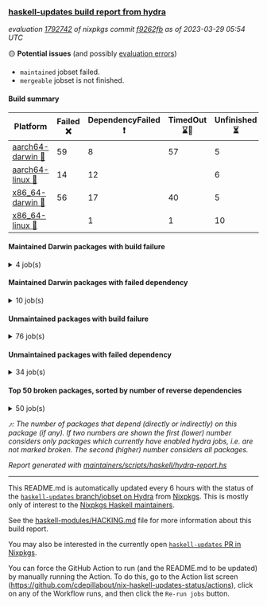 ### [haskell-updates build report from hydra](https://hydra.nixos.org/jobset/nixpkgs/haskell-updates)
*evaluation [1792742](https://hydra.nixos.org/eval/1792742) of nixpkgs commit [f9262fb](https://github.com/NixOS/nixpkgs/commits/f9262fba9c1d55a5058f912f9f25891aa66fd39e) as of 2023-03-29 05:54 UTC*

:yellow_circle: **Potential issues** (and possibly [evaluation errors](https://hydra.nixos.org/jobset/nixpkgs/haskell-updates))
  * `maintained` jobset failed.
  * `mergeable` jobset is not finished.

#### Build summary

 | Platform | Failed :x: | DependencyFailed :heavy_exclamation_mark: | TimedOut :hourglass::no_entry_sign: | Unfinished :hourglass_flowing_sand: | Success :heavy_check_mark: | 
 | --- | --- | --- | --- | --- | --- | 
 | [aarch64-darwin :green_apple:](https://hydra.nixos.org/eval/1792742?filter=.aarch64-darwin) | 59 | 8 | 57 | 5 | 6306 | 
 | [aarch64-linux :iphone:](https://hydra.nixos.org/eval/1792742?filter=.aarch64-linux) | 14 | 12 |  | 6 | 6475 | 
 | [x86_64-darwin :apple:](https://hydra.nixos.org/eval/1792742?filter=.x86_64-darwin) | 56 | 17 | 40 | 5 | 6339 | 
 | [x86_64-linux :penguin:](https://hydra.nixos.org/eval/1792742?filter=.x86_64-linux) |  | 1 | 1 | 10 | 6536 | 
#### Maintained Darwin packages with build failure
<details><summary>4 job(s) </summary>

- [ ] [gitit](https://hydra.nixos.org/eval/1792742?filter=gitit) @Profpatsch @sternenseemann
  - [[:green_apple::x:]](https://hydra.nixos.org/build/214167686) [[:apple::heavy_check_mark:]](https://hydra.nixos.org/build/214164215) [toplevel](https://hydra.nixos.org/eval/1792742?filter=gitit)
  - [[:green_apple::heavy_check_mark:]](https://hydra.nixos.org/build/214160953) [[:apple::heavy_check_mark:]](https://hydra.nixos.org/build/214168803) [haskellPackages](https://hydra.nixos.org/eval/1792742?filter=haskellPackages.gitit)
- [ ] [[:green_apple::heavy_check_mark:]](https://hydra.nixos.org/build/214166700) [[:apple::x:]](https://hydra.nixos.org/build/214160993) [haskellPackages.monad-bayes](https://hydra.nixos.org/eval/1792742?filter=haskellPackages.monad-bayes) @turion
</details>

#### Maintained Darwin packages with failed dependency
<details><summary>10 job(s) </summary>

- [ ] [haskell-language-server](https://hydra.nixos.org/eval/1792742?filter=haskell-language-server) @maralorn
  - [[:green_apple::heavy_check_mark:]](https://hydra.nixos.org/build/214163634) [[:apple::heavy_check_mark:]](https://hydra.nixos.org/build/214168950) [toplevel](https://hydra.nixos.org/eval/1792742?filter=haskell-language-server)
  - [[:green_apple::heavy_check_mark:]](https://hydra.nixos.org/build/214161979) [[:apple::heavy_check_mark:]](https://hydra.nixos.org/build/214158745) [haskell.packages.ghc8107](https://hydra.nixos.org/eval/1792742?filter=haskell.packages.ghc8107.haskell-language-server)
  - [[:green_apple::heavy_check_mark:]](https://hydra.nixos.org/build/214169639) [[:apple::hourglass::no_entry_sign:]](https://hydra.nixos.org/build/214164283) [haskell.packages.ghc902](https://hydra.nixos.org/eval/1792742?filter=haskell.packages.ghc902.haskell-language-server)
  - [[:green_apple::heavy_check_mark:]](https://hydra.nixos.org/build/214164086) [[:apple::heavy_check_mark:]](https://hydra.nixos.org/build/214168176) [haskell.packages.ghc924](https://hydra.nixos.org/eval/1792742?filter=haskell.packages.ghc924.haskell-language-server)
  - [[:green_apple::heavy_check_mark:]](https://hydra.nixos.org/build/214165037) [[:apple::hourglass::no_entry_sign:]](https://hydra.nixos.org/build/214163664) [haskell.packages.ghc925](https://hydra.nixos.org/eval/1792742?filter=haskell.packages.ghc925.haskell-language-server)
  - [[:green_apple::heavy_check_mark:]](https://hydra.nixos.org/build/214161045) [[:apple::heavy_check_mark:]](https://hydra.nixos.org/build/214159562) [haskell.packages.ghc926](https://hydra.nixos.org/eval/1792742?filter=haskell.packages.ghc926.haskell-language-server)
  - [[:green_apple::heavy_check_mark:]](https://hydra.nixos.org/build/214164091) [[:apple::heavy_check_mark:]](https://hydra.nixos.org/build/214163245) [haskell.packages.ghc927](https://hydra.nixos.org/eval/1792742?filter=haskell.packages.ghc927.haskell-language-server)
  - [[:green_apple::heavy_exclamation_mark:]](https://hydra.nixos.org/build/214162173) [[:apple::heavy_check_mark:]](https://hydra.nixos.org/build/214168995) [haskell.packages.ghc944](https://hydra.nixos.org/eval/1792742?filter=haskell.packages.ghc944.haskell-language-server)
  - [[:green_apple::heavy_check_mark:]](https://hydra.nixos.org/build/214162833) [[:apple::heavy_check_mark:]](https://hydra.nixos.org/build/214169662) [haskellPackages](https://hydra.nixos.org/eval/1792742?filter=haskellPackages.haskell-language-server)
</details>

#### Unmaintained packages with build failure
<details><summary>76 job(s) </summary>

- [ ] [[:green_apple::heavy_check_mark:]](https://hydra.nixos.org/build/214141789) [[:iphone::heavy_check_mark:]](https://hydra.nixos.org/build/214134943) [[:apple::x:]](https://hydra.nixos.org/build/214146726) [[:penguin::heavy_check_mark:]](https://hydra.nixos.org/build/214135673) [haskellPackages.di-core](https://hydra.nixos.org/eval/1792742?filter=haskellPackages.di-core)  :arrow_heading_up: 8 | 11
- [ ] [[:green_apple::heavy_check_mark:]](https://hydra.nixos.org/build/214158711) [[:iphone::x:]](https://hydra.nixos.org/build/214164360) [[:apple::heavy_check_mark:]](https://hydra.nixos.org/build/214169789) [[:penguin::heavy_check_mark:]](https://hydra.nixos.org/build/214167232) [haskellPackages.spatial-math](https://hydra.nixos.org/eval/1792742?filter=haskellPackages.spatial-math)  :arrow_heading_up: 3 | 8
- [ ] [[:green_apple::heavy_check_mark:]](https://hydra.nixos.org/build/214146783) [[:iphone::x:]](https://hydra.nixos.org/build/214147314) [[:apple::x:]](https://hydra.nixos.org/build/214151584) [[:penguin::heavy_check_mark:]](https://hydra.nixos.org/build/214133830) [haskellPackages.quic](https://hydra.nixos.org/eval/1792742?filter=haskellPackages.quic)  :arrow_heading_up: 2 | 2
- [ ] [[:green_apple::x:]](https://hydra.nixos.org/build/214169396) [[:iphone::x:]](https://hydra.nixos.org/build/214157887) [[:apple::heavy_check_mark:]](https://hydra.nixos.org/build/214167635) [[:penguin::heavy_check_mark:]](https://hydra.nixos.org/build/214167816) [haskellPackages.hw-simd](https://hydra.nixos.org/eval/1792742?filter=haskellPackages.hw-simd)  :arrow_heading_up: 1 | 8
- [ ] [[:green_apple::x:]](https://hydra.nixos.org/build/214164500) [[:iphone::x:]](https://hydra.nixos.org/build/214159350) [[:apple::x:]](https://hydra.nixos.org/build/214168289) [[:penguin::heavy_check_mark:]](https://hydra.nixos.org/build/214162465) [haskellPackages.inline-r](https://hydra.nixos.org/eval/1792742?filter=haskellPackages.inline-r)  :arrow_heading_up: 1 | 4
- [ ] [[:green_apple::heavy_check_mark:]](https://hydra.nixos.org/build/214134274) [[:iphone::x:]](https://hydra.nixos.org/build/214149550) [[:apple::heavy_check_mark:]](https://hydra.nixos.org/build/214142318) [[:penguin::heavy_check_mark:]](https://hydra.nixos.org/build/214144617) [haskellPackages.long-double](https://hydra.nixos.org/eval/1792742?filter=haskellPackages.long-double)  :arrow_heading_up: 1 | 2
- [ ] [[:green_apple::x:]](https://hydra.nixos.org/build/214169332) [[:iphone::heavy_check_mark:]](https://hydra.nixos.org/build/214165990) [[:apple::x:]](https://hydra.nixos.org/build/214165704) [[:penguin::heavy_check_mark:]](https://hydra.nixos.org/build/214163397) [haskellPackages.posix-socket](https://hydra.nixos.org/eval/1792742?filter=haskellPackages.posix-socket)  :arrow_heading_up: 1 | 2
- [ ] [[:green_apple::x:]](https://hydra.nixos.org/build/214162239) [[:iphone::heavy_check_mark:]](https://hydra.nixos.org/build/214169747) [[:apple::x:]](https://hydra.nixos.org/build/214169470) [[:penguin::heavy_check_mark:]](https://hydra.nixos.org/build/214160848) [haskellPackages.gi-gdkx11](https://hydra.nixos.org/eval/1792742?filter=haskellPackages.gi-gdkx11)  :arrow_heading_up: 1 | 1
- [ ] [[:green_apple::heavy_check_mark:]](https://hydra.nixos.org/build/214165574) [[:iphone::x:]](https://hydra.nixos.org/build/214162435) [[:apple::heavy_check_mark:]](https://hydra.nixos.org/build/214168865) [[:penguin::heavy_check_mark:]](https://hydra.nixos.org/build/214163368) [haskellPackages.nlopt-haskell](https://hydra.nixos.org/eval/1792742?filter=haskellPackages.nlopt-haskell)  :arrow_heading_up: 1 | 1
- [ ] [[:green_apple::x:]](https://hydra.nixos.org/build/214141221) [[:iphone::heavy_check_mark:]](https://hydra.nixos.org/build/214151880) [[:apple::x:]](https://hydra.nixos.org/build/214152662) [[:penguin::heavy_check_mark:]](https://hydra.nixos.org/build/214142865) [haskellPackages.openal-ffi](https://hydra.nixos.org/eval/1792742?filter=haskellPackages.openal-ffi)  :arrow_heading_up: 1 | 1
- [ ] [[:apple::x:]](https://hydra.nixos.org/build/214167308) [[:penguin::heavy_check_mark:]](https://hydra.nixos.org/build/214167012) [haskellPackages.swisstable](https://hydra.nixos.org/eval/1792742?filter=haskellPackages.swisstable)  :arrow_heading_up: 1 | 1
- [ ] [[:green_apple::heavy_check_mark:]](https://hydra.nixos.org/build/214146944) [[:iphone::x:]](https://hydra.nixos.org/build/214145294) [[:apple::heavy_check_mark:]](https://hydra.nixos.org/build/214134328) [[:penguin::heavy_check_mark:]](https://hydra.nixos.org/build/214151749) [haskellPackages.freetype2](https://hydra.nixos.org/eval/1792742?filter=haskellPackages.freetype2)  :arrow_heading_up: 0 | 10
- [ ] [[:green_apple::x:]](https://hydra.nixos.org/build/214169048) [[:iphone::heavy_check_mark:]](https://hydra.nixos.org/build/214168625) [[:apple::x:]](https://hydra.nixos.org/build/214161491) [[:penguin::heavy_check_mark:]](https://hydra.nixos.org/build/214160928) [haskellPackages.pipes-zlib](https://hydra.nixos.org/eval/1792742?filter=haskellPackages.pipes-zlib)  :arrow_heading_up: 0 | 5
- [ ] [[:green_apple::x:]](https://hydra.nixos.org/build/214161710) [[:iphone::heavy_check_mark:]](https://hydra.nixos.org/build/214164792) [[:apple::heavy_check_mark:]](https://hydra.nixos.org/build/214164045) [[:penguin::heavy_check_mark:]](https://hydra.nixos.org/build/214160442) [haskellPackages.folds](https://hydra.nixos.org/eval/1792742?filter=haskellPackages.folds)  :arrow_heading_up: 0 | 3
- [ ] [[:green_apple::x:]](https://hydra.nixos.org/build/214161476) [[:iphone::heavy_check_mark:]](https://hydra.nixos.org/build/214159126) [[:apple::heavy_check_mark:]](https://hydra.nixos.org/build/214169818) [[:penguin::heavy_check_mark:]](https://hydra.nixos.org/build/214161258) [haskellPackages.gauge](https://hydra.nixos.org/eval/1792742?filter=haskellPackages.gauge)  :arrow_heading_up: 0 | 3
- [ ] [[:green_apple::x:]](https://hydra.nixos.org/build/214148657) [[:iphone::x:]](https://hydra.nixos.org/build/214133658) [[:apple::heavy_check_mark:]](https://hydra.nixos.org/build/214137156) [[:penguin::heavy_check_mark:]](https://hydra.nixos.org/build/214136660) [haskellPackages.picosat](https://hydra.nixos.org/eval/1792742?filter=haskellPackages.picosat)  :arrow_heading_up: 0 | 3
- [ ] [[:green_apple::heavy_check_mark:]](https://hydra.nixos.org/build/214162958) [[:iphone::heavy_check_mark:]](https://hydra.nixos.org/build/214160191) [[:apple::x:]](https://hydra.nixos.org/build/214158818) [[:penguin::heavy_check_mark:]](https://hydra.nixos.org/build/214165178) [haskellPackages.wai-middleware-metrics](https://hydra.nixos.org/eval/1792742?filter=haskellPackages.wai-middleware-metrics)  :arrow_heading_up: 0 | 3
- [ ] [[:green_apple::x:]](https://hydra.nixos.org/build/214148397) [[:iphone::heavy_check_mark:]](https://hydra.nixos.org/build/214136877) [[:apple::heavy_check_mark:]](https://hydra.nixos.org/build/214137485) [[:penguin::heavy_check_mark:]](https://hydra.nixos.org/build/214138587) [haskellPackages.LibZip](https://hydra.nixos.org/eval/1792742?filter=haskellPackages.LibZip)  :arrow_heading_up: 0 | 2
- [ ] [[:green_apple::heavy_check_mark:]](https://hydra.nixos.org/build/214161202) [[:iphone::x:]](https://hydra.nixos.org/build/214167371) [[:apple::heavy_check_mark:]](https://hydra.nixos.org/build/214164397) [[:penguin::heavy_check_mark:]](https://hydra.nixos.org/build/214160173) [haskellPackages.json-rpc](https://hydra.nixos.org/eval/1792742?filter=haskellPackages.json-rpc)  :arrow_heading_up: 0 | 2
- [ ] [[:green_apple::x:]](https://hydra.nixos.org/build/214140964) [[:iphone::heavy_check_mark:]](https://hydra.nixos.org/build/214139184) [[:apple::heavy_check_mark:]](https://hydra.nixos.org/build/214152648) [[:penguin::heavy_check_mark:]](https://hydra.nixos.org/build/214140508) [haskellPackages.rocksdb-haskell](https://hydra.nixos.org/eval/1792742?filter=haskellPackages.rocksdb-haskell)  :arrow_heading_up: 0 | 2
- [ ] [[:green_apple::x:]](https://hydra.nixos.org/build/214152679) [[:iphone::heavy_check_mark:]](https://hydra.nixos.org/build/214148270) [[:apple::x:]](https://hydra.nixos.org/build/214141583) [[:penguin::heavy_check_mark:]](https://hydra.nixos.org/build/214136003) [haskellPackages.h-raylib](https://hydra.nixos.org/eval/1792742?filter=haskellPackages.h-raylib)  :arrow_heading_up: 0 | 1
- [ ] [[:green_apple::x:]](https://hydra.nixos.org/build/214141306) [[:iphone::heavy_check_mark:]](https://hydra.nixos.org/build/214138240) [[:apple::x:]](https://hydra.nixos.org/build/214143679) [[:penguin::heavy_check_mark:]](https://hydra.nixos.org/build/214132798) [haskellPackages.hamid](https://hydra.nixos.org/eval/1792742?filter=haskellPackages.hamid)  :arrow_heading_up: 0 | 1
- [ ] [[:green_apple::heavy_check_mark:]](https://hydra.nixos.org/build/214168831) [[:iphone::heavy_check_mark:]](https://hydra.nixos.org/build/214166115) [[:apple::x:]](https://hydra.nixos.org/build/214161669) [[:penguin::heavy_check_mark:]](https://hydra.nixos.org/build/214159481) [haskellPackages.hmatrix-morpheus](https://hydra.nixos.org/eval/1792742?filter=haskellPackages.hmatrix-morpheus)  :arrow_heading_up: 0 | 1
- [ ] [[:green_apple::x:]](https://hydra.nixos.org/build/214133968) [[:iphone::heavy_check_mark:]](https://hydra.nixos.org/build/214156099) [[:apple::x:]](https://hydra.nixos.org/build/214143711) [[:penguin::heavy_check_mark:]](https://hydra.nixos.org/build/214140909) [haskellPackages.huckleberry](https://hydra.nixos.org/eval/1792742?filter=haskellPackages.huckleberry)  :arrow_heading_up: 0 | 1
- [ ] [[:green_apple::x:]](https://hydra.nixos.org/build/214145745) [[:iphone::heavy_check_mark:]](https://hydra.nixos.org/build/214156245) [[:apple::x:]](https://hydra.nixos.org/build/214141632) [[:penguin::heavy_check_mark:]](https://hydra.nixos.org/build/214155150) [haskellPackages.select](https://hydra.nixos.org/eval/1792742?filter=haskellPackages.select)  :arrow_heading_up: 0 | 1
- [ ] [[:green_apple::x:]](https://hydra.nixos.org/build/214153812) [[:iphone::heavy_check_mark:]](https://hydra.nixos.org/build/214146662) [[:apple::x:]](https://hydra.nixos.org/build/214136287) [[:penguin::heavy_check_mark:]](https://hydra.nixos.org/build/214147572) [haskellPackages.sysinfo](https://hydra.nixos.org/eval/1792742?filter=haskellPackages.sysinfo)  :arrow_heading_up: 0 | 1
- [ ] [[:green_apple::heavy_check_mark:]](https://hydra.nixos.org/build/214161753) [[:iphone::heavy_check_mark:]](https://hydra.nixos.org/build/214159527) [[:apple::x:]](https://hydra.nixos.org/build/214158581) [[:penguin::heavy_check_mark:]](https://hydra.nixos.org/build/214168994) [haskellPackages.FractalArt](https://hydra.nixos.org/eval/1792742?filter=haskellPackages.FractalArt) 
- [ ] [[:green_apple::heavy_check_mark:]](https://hydra.nixos.org/build/214157397) [[:iphone::x:]](https://hydra.nixos.org/build/214136263) [[:apple::heavy_check_mark:]](https://hydra.nixos.org/build/214141126) [[:penguin::heavy_check_mark:]](https://hydra.nixos.org/build/214153805) [haskellPackages.HsASA](https://hydra.nixos.org/eval/1792742?filter=haskellPackages.HsASA) 
- [ ] [[:green_apple::x:]](https://hydra.nixos.org/build/214134999) [[:iphone::heavy_check_mark:]](https://hydra.nixos.org/build/214157288) [[:apple::x:]](https://hydra.nixos.org/build/214142578) [[:penguin::heavy_check_mark:]](https://hydra.nixos.org/build/214149630) [haskellPackages.al](https://hydra.nixos.org/eval/1792742?filter=haskellPackages.al) 
- [ ] [[:green_apple::x:]](https://hydra.nixos.org/build/214143921) [[:iphone::heavy_check_mark:]](https://hydra.nixos.org/build/214149026) [[:apple::heavy_check_mark:]](https://hydra.nixos.org/build/214141198) [[:penguin::heavy_check_mark:]](https://hydra.nixos.org/build/214136398) [haskellPackages.churros](https://hydra.nixos.org/eval/1792742?filter=haskellPackages.churros) 
- [ ] [[:green_apple::heavy_check_mark:]](https://hydra.nixos.org/build/214146953) [[:iphone::heavy_check_mark:]](https://hydra.nixos.org/build/214137813) [[:apple::x:]](https://hydra.nixos.org/build/214137621) [[:penguin::heavy_check_mark:]](https://hydra.nixos.org/build/214153200) [haskellPackages.env-extra](https://hydra.nixos.org/eval/1792742?filter=haskellPackages.env-extra) 
- [ ] [[:green_apple::x:]](https://hydra.nixos.org/build/214158485) [[:iphone::heavy_check_mark:]](https://hydra.nixos.org/build/214164439) [[:apple::x:]](https://hydra.nixos.org/build/214164189) [[:penguin::heavy_check_mark:]](https://hydra.nixos.org/build/214161363) [haskellPackages.epub-tools](https://hydra.nixos.org/eval/1792742?filter=haskellPackages.epub-tools) 
- [ ] [[:green_apple::x:]](https://hydra.nixos.org/build/214147932) [[:iphone::heavy_check_mark:]](https://hydra.nixos.org/build/214140002) [[:apple::heavy_check_mark:]](https://hydra.nixos.org/build/214136673) [[:penguin::heavy_check_mark:]](https://hydra.nixos.org/build/214150873) [haskellPackages.executable-hash](https://hydra.nixos.org/eval/1792742?filter=haskellPackages.executable-hash) 
- [ ] [[:green_apple::x:]](https://hydra.nixos.org/build/214135226) [[:iphone::heavy_check_mark:]](https://hydra.nixos.org/build/214134337) [[:apple::x:]](https://hydra.nixos.org/build/214133687) [[:penguin::heavy_check_mark:]](https://hydra.nixos.org/build/214134720) [haskellPackages.float128](https://hydra.nixos.org/eval/1792742?filter=haskellPackages.float128) 
- [ ] [[:green_apple::x:]](https://hydra.nixos.org/build/214148892) [[:iphone::heavy_check_mark:]](https://hydra.nixos.org/build/214138668) [[:apple::x:]](https://hydra.nixos.org/build/214142750) [[:penguin::heavy_check_mark:]](https://hydra.nixos.org/build/214135015) [haskellPackages.fudgets](https://hydra.nixos.org/eval/1792742?filter=haskellPackages.fudgets) 
- [ ] [[:green_apple::x:]](https://hydra.nixos.org/build/214161084) [[:iphone::heavy_check_mark:]](https://hydra.nixos.org/build/214160240) [[:apple::heavy_check_mark:]](https://hydra.nixos.org/build/214158626) [[:penguin::heavy_check_mark:]](https://hydra.nixos.org/build/214165559) [haskellPackages.geodetics](https://hydra.nixos.org/eval/1792742?filter=haskellPackages.geodetics) 
- [ ] [[:green_apple::x:]](https://hydra.nixos.org/build/214158585) [[:iphone::heavy_check_mark:]](https://hydra.nixos.org/build/214166691) [[:apple::x:]](https://hydra.nixos.org/build/214167048) [[:penguin::heavy_check_mark:]](https://hydra.nixos.org/build/214159804) [haskellPackages.gerrit](https://hydra.nixos.org/eval/1792742?filter=haskellPackages.gerrit) 
- [ ] [[:green_apple::x:]](https://hydra.nixos.org/build/214164165) [[:apple::x:]](https://hydra.nixos.org/build/214160048) [haskellPackages.gi-gtkosxapplication](https://hydra.nixos.org/eval/1792742?filter=haskellPackages.gi-gtkosxapplication) 
- [ ] [[:green_apple::x:]](https://hydra.nixos.org/build/214164950) [[:apple::x:]](https://hydra.nixos.org/build/214159754) [haskellPackages.gtk-mac-integration](https://hydra.nixos.org/eval/1792742?filter=haskellPackages.gtk-mac-integration) 
- [ ] [[:green_apple::x:]](https://hydra.nixos.org/build/214159093) [[:iphone::heavy_check_mark:]](https://hydra.nixos.org/build/214158573) [[:apple::x:]](https://hydra.nixos.org/build/214160217) [[:penguin::heavy_check_mark:]](https://hydra.nixos.org/build/214162031) [haskellPackages.gtk-traymanager](https://hydra.nixos.org/eval/1792742?filter=haskellPackages.gtk-traymanager) 
- [ ] [[:green_apple::x:]](https://hydra.nixos.org/build/214161948) [[:apple::x:]](https://hydra.nixos.org/build/214158167) [haskellPackages.gtk3-mac-integration](https://hydra.nixos.org/eval/1792742?filter=haskellPackages.gtk3-mac-integration) 
- [ ] [[:green_apple::x:]](https://hydra.nixos.org/build/214159138) [[:iphone::heavy_check_mark:]](https://hydra.nixos.org/build/214162520) [[:apple::x:]](https://hydra.nixos.org/build/214162623) [[:penguin::heavy_check_mark:]](https://hydra.nixos.org/build/214169758) [haskellPackages.highlight](https://hydra.nixos.org/eval/1792742?filter=haskellPackages.highlight) 
- [ ] [[:green_apple::x:]](https://hydra.nixos.org/build/214166746) [[:iphone::heavy_check_mark:]](https://hydra.nixos.org/build/214169729) [[:apple::x:]](https://hydra.nixos.org/build/214159134) [[:penguin::heavy_check_mark:]](https://hydra.nixos.org/build/214165071) [haskellPackages.hinotify-conduit](https://hydra.nixos.org/eval/1792742?filter=haskellPackages.hinotify-conduit) 
- [ ] [[:green_apple::heavy_check_mark:]](https://hydra.nixos.org/build/214145352) [[:iphone::heavy_check_mark:]](https://hydra.nixos.org/build/214153275) [[:apple::x:]](https://hydra.nixos.org/build/214144602) [[:penguin::heavy_check_mark:]](https://hydra.nixos.org/build/214156512) [haskellPackages.hssh](https://hydra.nixos.org/eval/1792742?filter=haskellPackages.hssh) 
- [ ] [[:green_apple::x:]](https://hydra.nixos.org/build/214156295) [[:iphone::heavy_check_mark:]](https://hydra.nixos.org/build/214145796) [[:apple::x:]](https://hydra.nixos.org/build/214147180) [[:penguin::heavy_check_mark:]](https://hydra.nixos.org/build/214157678) [haskellPackages.hsshellscript](https://hydra.nixos.org/eval/1792742?filter=haskellPackages.hsshellscript) 
- [ ] [[:green_apple::x:]](https://hydra.nixos.org/build/214145882) [[:iphone::heavy_check_mark:]](https://hydra.nixos.org/build/214147797) [[:apple::x:]](https://hydra.nixos.org/build/214133768) [[:penguin::heavy_check_mark:]](https://hydra.nixos.org/build/214154054) [haskellPackages.hssourceinfo](https://hydra.nixos.org/eval/1792742?filter=haskellPackages.hssourceinfo) 
- [ ] [[:green_apple::x:]](https://hydra.nixos.org/build/214142552) [[:iphone::heavy_check_mark:]](https://hydra.nixos.org/build/214140737) [[:apple::x:]](https://hydra.nixos.org/build/214149553) [[:penguin::heavy_check_mark:]](https://hydra.nixos.org/build/214134415) [haskellPackages.hunspell-hs](https://hydra.nixos.org/eval/1792742?filter=haskellPackages.hunspell-hs) 
- [ ] [[:apple::x:]](https://hydra.nixos.org/build/214157872) [[:penguin::heavy_check_mark:]](https://hydra.nixos.org/build/214165309) [haskellPackages.inline-asm](https://hydra.nixos.org/eval/1792742?filter=haskellPackages.inline-asm) 
- [ ] [[:green_apple::hourglass::no_entry_sign:]](https://hydra.nixos.org/build/214154516) [[:iphone::heavy_check_mark:]](https://hydra.nixos.org/build/214147831) [[:apple::x:]](https://hydra.nixos.org/build/214130950) [[:penguin::heavy_check_mark:]](https://hydra.nixos.org/build/214149943) [haskellPackages.interprocess](https://hydra.nixos.org/eval/1792742?filter=haskellPackages.interprocess) 
- [ ] [[:green_apple::x:]](https://hydra.nixos.org/build/214161410) [[:iphone::heavy_check_mark:]](https://hydra.nixos.org/build/214161362) [[:apple::x:]](https://hydra.nixos.org/build/214163230) [[:penguin::heavy_check_mark:]](https://hydra.nixos.org/build/214161507) [haskellPackages.intricacy](https://hydra.nixos.org/eval/1792742?filter=haskellPackages.intricacy) 
- [ ] [[:green_apple::x:]](https://hydra.nixos.org/build/214139467) [[:iphone::heavy_check_mark:]](https://hydra.nixos.org/build/214154521) [[:apple::x:]](https://hydra.nixos.org/build/214149210) [[:penguin::heavy_check_mark:]](https://hydra.nixos.org/build/214147685) [haskellPackages.ipcvar](https://hydra.nixos.org/eval/1792742?filter=haskellPackages.ipcvar) 
- [ ] [[:green_apple::x:]](https://hydra.nixos.org/build/214150388) [[:apple::x:]](https://hydra.nixos.org/build/214155935) [haskellPackages.kqueue](https://hydra.nixos.org/eval/1792742?filter=haskellPackages.kqueue) 
- [ ] [[:green_apple::x:]](https://hydra.nixos.org/build/214146945) [[:iphone::heavy_check_mark:]](https://hydra.nixos.org/build/214132816) [[:apple::heavy_check_mark:]](https://hydra.nixos.org/build/214137921) [[:penguin::heavy_check_mark:]](https://hydra.nixos.org/build/214152746) [haskellPackages.leveldb-haskell-fork](https://hydra.nixos.org/eval/1792742?filter=haskellPackages.leveldb-haskell-fork) 
- [ ] [[:green_apple::x:]](https://hydra.nixos.org/build/214136249) [[:iphone::heavy_check_mark:]](https://hydra.nixos.org/build/214135202) [[:apple::x:]](https://hydra.nixos.org/build/214135419) [[:penguin::heavy_check_mark:]](https://hydra.nixos.org/build/214135717) [haskellPackages.linux-framebuffer](https://hydra.nixos.org/eval/1792742?filter=haskellPackages.linux-framebuffer) 
- [ ] [[:green_apple::x:]](https://hydra.nixos.org/build/214166096) [[:iphone::heavy_check_mark:]](https://hydra.nixos.org/build/214160957) [[:apple::x:]](https://hydra.nixos.org/build/214163448) [[:penguin::heavy_check_mark:]](https://hydra.nixos.org/build/214163688) [haskellPackages.mediawiki2latex](https://hydra.nixos.org/eval/1792742?filter=haskellPackages.mediawiki2latex) 
- [ ] [[:green_apple::x:]](https://hydra.nixos.org/build/214145897) [[:iphone::heavy_check_mark:]](https://hydra.nixos.org/build/214147066) [[:apple::x:]](https://hydra.nixos.org/build/214133018) [[:penguin::heavy_check_mark:]](https://hydra.nixos.org/build/214153221) [haskellPackages.memfd](https://hydra.nixos.org/eval/1792742?filter=haskellPackages.memfd) 
- [ ] [[:green_apple::x:]](https://hydra.nixos.org/build/214148286) [[:iphone::heavy_check_mark:]](https://hydra.nixos.org/build/214133115) [[:apple::x:]](https://hydra.nixos.org/build/214152231) [[:penguin::heavy_check_mark:]](https://hydra.nixos.org/build/214146907) [haskellPackages.memzero](https://hydra.nixos.org/eval/1792742?filter=haskellPackages.memzero) 
- [ ] [[:green_apple::x:]](https://hydra.nixos.org/build/214168448) [[:iphone::heavy_check_mark:]](https://hydra.nixos.org/build/214157851) [[:apple::x:]](https://hydra.nixos.org/build/214159916) [[:penguin::heavy_check_mark:]](https://hydra.nixos.org/build/214165167) [haskellPackages.nix-serve-ng](https://hydra.nixos.org/eval/1792742?filter=haskellPackages.nix-serve-ng) 
- [ ] [[:green_apple::x:]](https://hydra.nixos.org/build/214159567) [[:iphone::heavy_check_mark:]](https://hydra.nixos.org/build/214164359) [[:apple::x:]](https://hydra.nixos.org/build/214168358) [[:penguin::heavy_check_mark:]](https://hydra.nixos.org/build/214169033) [haskellPackages.persistent-pagination](https://hydra.nixos.org/eval/1792742?filter=haskellPackages.persistent-pagination) 
- [ ] [[:green_apple::x:]](https://hydra.nixos.org/build/214162542) [[:iphone::heavy_check_mark:]](https://hydra.nixos.org/build/214161120) [[:apple::x:]](https://hydra.nixos.org/build/214162461) [[:penguin::heavy_check_mark:]](https://hydra.nixos.org/build/214164753) [haskellPackages.phatsort](https://hydra.nixos.org/eval/1792742?filter=haskellPackages.phatsort) 
- [ ] [[:green_apple::x:]](https://hydra.nixos.org/build/214164487) [[:iphone::heavy_check_mark:]](https://hydra.nixos.org/build/214166507) [[:apple::x:]](https://hydra.nixos.org/build/214165334) [[:penguin::heavy_check_mark:]](https://hydra.nixos.org/build/214168804) [haskellPackages.ping-wrapper](https://hydra.nixos.org/eval/1792742?filter=haskellPackages.ping-wrapper) 
- [ ] [[:green_apple::x:]](https://hydra.nixos.org/build/214154380) [[:iphone::heavy_check_mark:]](https://hydra.nixos.org/build/214152962) [[:apple::x:]](https://hydra.nixos.org/build/214154667) [[:penguin::heavy_check_mark:]](https://hydra.nixos.org/build/214133450) [haskellPackages.posix-timer](https://hydra.nixos.org/eval/1792742?filter=haskellPackages.posix-timer) 
- [ ] [[:green_apple::heavy_check_mark:]](https://hydra.nixos.org/build/214165356) [[:iphone::x:]](https://hydra.nixos.org/build/214168979) [[:apple::heavy_check_mark:]](https://hydra.nixos.org/build/214163660) [[:penguin::heavy_check_mark:]](https://hydra.nixos.org/build/214167023) [haskellPackages.powerqueue-distributed](https://hydra.nixos.org/eval/1792742?filter=haskellPackages.powerqueue-distributed) 
- [ ] [[:green_apple::x:]](https://hydra.nixos.org/build/214150397) [[:iphone::heavy_check_mark:]](https://hydra.nixos.org/build/214149571) [[:apple::x:]](https://hydra.nixos.org/build/214134621) [[:penguin::heavy_check_mark:]](https://hydra.nixos.org/build/214137670) [haskellPackages.procex](https://hydra.nixos.org/eval/1792742?filter=haskellPackages.procex) 
- [ ] [[:green_apple::x:]](https://hydra.nixos.org/build/214142265) [[:iphone::heavy_check_mark:]](https://hydra.nixos.org/build/214153470) [[:apple::x:]](https://hydra.nixos.org/build/214137802) [[:penguin::heavy_check_mark:]](https://hydra.nixos.org/build/214133063) [haskellPackages.pthread](https://hydra.nixos.org/eval/1792742?filter=haskellPackages.pthread) 
- [ ] [[:green_apple::x:]](https://hydra.nixos.org/build/214166470) [[:iphone::heavy_check_mark:]](https://hydra.nixos.org/build/214165480) [[:apple::x:]](https://hydra.nixos.org/build/214169321) [[:penguin::heavy_check_mark:]](https://hydra.nixos.org/build/214161150) [haskellPackages.sandwich-webdriver](https://hydra.nixos.org/eval/1792742?filter=haskellPackages.sandwich-webdriver) 
- [ ] [[:green_apple::x:]](https://hydra.nixos.org/build/214163630) [[:iphone::heavy_check_mark:]](https://hydra.nixos.org/build/214168523) [[:apple::x:]](https://hydra.nixos.org/build/214162537) [[:penguin::heavy_check_mark:]](https://hydra.nixos.org/build/214160058) [haskellPackages.servant-serialization](https://hydra.nixos.org/eval/1792742?filter=haskellPackages.servant-serialization) 
- [ ] [[:green_apple::x:]](https://hydra.nixos.org/build/214159908) [[:iphone::heavy_check_mark:]](https://hydra.nixos.org/build/214164120) [[:apple::x:]](https://hydra.nixos.org/build/214158055) [[:penguin::heavy_check_mark:]](https://hydra.nixos.org/build/214163497) [haskellPackages.tailfile-hinotify](https://hydra.nixos.org/eval/1792742?filter=haskellPackages.tailfile-hinotify) 
- [ ] [[:iphone::x:]](https://hydra.nixos.org/build/214143286) [[:penguin::heavy_check_mark:]](https://hydra.nixos.org/build/214139712) [haskellPackages.tasty-papi](https://hydra.nixos.org/eval/1792742?filter=haskellPackages.tasty-papi) 
- [ ] [[:green_apple::x:]](https://hydra.nixos.org/build/214159656) [[:iphone::heavy_check_mark:]](https://hydra.nixos.org/build/214158343) [[:apple::heavy_check_mark:]](https://hydra.nixos.org/build/214162232) [[:penguin::heavy_check_mark:]](https://hydra.nixos.org/build/214158951) [haskellPackages.tdlib](https://hydra.nixos.org/eval/1792742?filter=haskellPackages.tdlib) 
- [ ] [[:green_apple::x:]](https://hydra.nixos.org/build/214149413) [[:iphone::x:]](https://hydra.nixos.org/build/214151410) [[:apple::heavy_check_mark:]](https://hydra.nixos.org/build/214156616) [[:penguin::heavy_check_mark:]](https://hydra.nixos.org/build/214137684) [haskellPackages.wiringPi](https://hydra.nixos.org/eval/1792742?filter=haskellPackages.wiringPi) 
- [ ] [[:green_apple::x:]](https://hydra.nixos.org/build/214158092) [[:iphone::x:]](https://hydra.nixos.org/build/214165947) [[:apple::heavy_check_mark:]](https://hydra.nixos.org/build/214157803) [[:penguin::heavy_check_mark:]](https://hydra.nixos.org/build/214168031) [haskellPackages.x86-64bit](https://hydra.nixos.org/eval/1792742?filter=haskellPackages.x86-64bit) 
- [ ] [[:green_apple::x:]](https://hydra.nixos.org/build/214133701) [[:iphone::heavy_check_mark:]](https://hydra.nixos.org/build/214134878) [[:apple::x:]](https://hydra.nixos.org/build/214133047) [[:penguin::heavy_check_mark:]](https://hydra.nixos.org/build/214133563) [haskellPackages.xmonad-utils](https://hydra.nixos.org/eval/1792742?filter=haskellPackages.xmonad-utils) 
- [ ] [[:green_apple::x:]](https://hydra.nixos.org/build/214135816) [[:iphone::heavy_check_mark:]](https://hydra.nixos.org/build/214154285) [[:apple::x:]](https://hydra.nixos.org/build/214148394) [[:penguin::heavy_check_mark:]](https://hydra.nixos.org/build/214131148) [haskellPackages.yoga](https://hydra.nixos.org/eval/1792742?filter=haskellPackages.yoga) 
- [ ] [[:green_apple::x:]](https://hydra.nixos.org/build/214156289) [[:iphone::heavy_check_mark:]](https://hydra.nixos.org/build/214141469) [[:apple::x:]](https://hydra.nixos.org/build/214136996) [[:penguin::heavy_check_mark:]](https://hydra.nixos.org/build/214148297) [haskellPackages.zot](https://hydra.nixos.org/eval/1792742?filter=haskellPackages.zot) 
- [ ] [[:green_apple::x:]](https://hydra.nixos.org/build/214150105) [[:iphone::heavy_check_mark:]](https://hydra.nixos.org/build/214148758) [[:apple::x:]](https://hydra.nixos.org/build/214147645) [[:penguin::heavy_check_mark:]](https://hydra.nixos.org/build/214140867) [haskellPackages.zxcvbn-c](https://hydra.nixos.org/eval/1792742?filter=haskellPackages.zxcvbn-c) 
</details>

#### Unmaintained packages with failed dependency
<details><summary>34 job(s) </summary>

- [ ] [[:green_apple::heavy_check_mark:]](https://hydra.nixos.org/build/214149250) [[:iphone::heavy_check_mark:]](https://hydra.nixos.org/build/214134353) [[:apple::heavy_exclamation_mark:]](https://hydra.nixos.org/build/214155206) [[:penguin::heavy_check_mark:]](https://hydra.nixos.org/build/214146536) [haskellPackages.di-handle](https://hydra.nixos.org/eval/1792742?filter=haskellPackages.di-handle)  :arrow_heading_up: 6 | 9
- [ ] [[:green_apple::heavy_check_mark:]](https://hydra.nixos.org/build/214139580) [[:iphone::heavy_check_mark:]](https://hydra.nixos.org/build/214146585) [[:apple::heavy_exclamation_mark:]](https://hydra.nixos.org/build/214142512) [[:penguin::heavy_check_mark:]](https://hydra.nixos.org/build/214136982) [haskellPackages.di-monad](https://hydra.nixos.org/eval/1792742?filter=haskellPackages.di-monad)  :arrow_heading_up: 6 | 9
- [ ] [[:green_apple::heavy_check_mark:]](https://hydra.nixos.org/build/214159680) [[:iphone::heavy_check_mark:]](https://hydra.nixos.org/build/214167261) [[:apple::heavy_exclamation_mark:]](https://hydra.nixos.org/build/214169259) [[:penguin::heavy_check_mark:]](https://hydra.nixos.org/build/214158815) [haskellPackages.di-df1](https://hydra.nixos.org/eval/1792742?filter=haskellPackages.di-df1)  :arrow_heading_up: 5 | 8
- [ ] [hoogle](https://hydra.nixos.org/eval/1792742?filter=hoogle)  :arrow_heading_up: 3 | 4
  - [[:green_apple::heavy_check_mark:]](https://hydra.nixos.org/build/214169549) [[:iphone::heavy_check_mark:]](https://hydra.nixos.org/build/214166875) [[:apple::hourglass::no_entry_sign:]](https://hydra.nixos.org/build/214160542) [[:penguin::heavy_check_mark:]](https://hydra.nixos.org/build/214160296) [haskell.packages.ghc8107](https://hydra.nixos.org/eval/1792742?filter=haskell.packages.ghc8107.hoogle)
  -  [[:iphone::heavy_check_mark:]](https://hydra.nixos.org/build/214163491) [[:apple::heavy_exclamation_mark:]](https://hydra.nixos.org/build/214164679) [[:penguin::heavy_check_mark:]](https://hydra.nixos.org/build/214167936) [haskell.packages.ghc884](https://hydra.nixos.org/eval/1792742?filter=haskell.packages.ghc884.hoogle)
  - [[:green_apple::heavy_check_mark:]](https://hydra.nixos.org/build/214162771) [[:iphone::heavy_check_mark:]](https://hydra.nixos.org/build/214169079) [[:apple::hourglass::no_entry_sign:]](https://hydra.nixos.org/build/214169075) [[:penguin::heavy_check_mark:]](https://hydra.nixos.org/build/214165818) [haskell.packages.ghc902](https://hydra.nixos.org/eval/1792742?filter=haskell.packages.ghc902.hoogle)
  - [[:green_apple::heavy_check_mark:]](https://hydra.nixos.org/build/214165113) [[:iphone::heavy_check_mark:]](https://hydra.nixos.org/build/214167243) [[:apple::heavy_check_mark:]](https://hydra.nixos.org/build/214163016) [[:penguin::heavy_check_mark:]](https://hydra.nixos.org/build/214167380) [haskell.packages.ghc924](https://hydra.nixos.org/eval/1792742?filter=haskell.packages.ghc924.hoogle)
  - [[:green_apple::heavy_check_mark:]](https://hydra.nixos.org/build/214162663) [[:iphone::heavy_check_mark:]](https://hydra.nixos.org/build/214165378) [[:apple::heavy_check_mark:]](https://hydra.nixos.org/build/214169295) [[:penguin::heavy_check_mark:]](https://hydra.nixos.org/build/214159907) [haskell.packages.ghc925](https://hydra.nixos.org/eval/1792742?filter=haskell.packages.ghc925.hoogle)
  - [[:green_apple::heavy_check_mark:]](https://hydra.nixos.org/build/214164807) [[:iphone::heavy_check_mark:]](https://hydra.nixos.org/build/214168880) [[:apple::heavy_check_mark:]](https://hydra.nixos.org/build/214159331) [[:penguin::heavy_check_mark:]](https://hydra.nixos.org/build/214159339) [haskell.packages.ghc926](https://hydra.nixos.org/eval/1792742?filter=haskell.packages.ghc926.hoogle)
  - [[:green_apple::heavy_check_mark:]](https://hydra.nixos.org/build/214167549) [[:iphone::heavy_check_mark:]](https://hydra.nixos.org/build/214167946) [[:apple::heavy_check_mark:]](https://hydra.nixos.org/build/214167164) [[:penguin::heavy_check_mark:]](https://hydra.nixos.org/build/214160359) [haskell.packages.ghc927](https://hydra.nixos.org/eval/1792742?filter=haskell.packages.ghc927.hoogle)
  - [[:green_apple::heavy_check_mark:]](https://hydra.nixos.org/build/214160510) [[:iphone::heavy_check_mark:]](https://hydra.nixos.org/build/214158258) [[:apple::heavy_check_mark:]](https://hydra.nixos.org/build/214160827) [[:penguin::heavy_check_mark:]](https://hydra.nixos.org/build/214162982) [haskell.packages.ghc944](https://hydra.nixos.org/eval/1792742?filter=haskell.packages.ghc944.hoogle)
  - [[:green_apple::heavy_check_mark:]](https://hydra.nixos.org/build/214165239) [[:iphone::heavy_check_mark:]](https://hydra.nixos.org/build/214165962) [[:apple::heavy_check_mark:]](https://hydra.nixos.org/build/214158926) [[:penguin::heavy_check_mark:]](https://hydra.nixos.org/build/214164204) [haskellPackages](https://hydra.nixos.org/eval/1792742?filter=haskellPackages.hoogle)
- [ ] [[:green_apple::heavy_check_mark:]](https://hydra.nixos.org/build/214164614) [[:iphone::heavy_exclamation_mark:]](https://hydra.nixos.org/build/214158817) [[:apple::heavy_check_mark:]](https://hydra.nixos.org/build/214168605) [[:penguin::heavy_check_mark:]](https://hydra.nixos.org/build/214164212) [haskellPackages.not-gloss](https://hydra.nixos.org/eval/1792742?filter=haskellPackages.not-gloss)  :arrow_heading_up: 2 | 3
- [ ] [[:green_apple::heavy_check_mark:]](https://hydra.nixos.org/build/214164407) [[:iphone::heavy_check_mark:]](https://hydra.nixos.org/build/214162991) [[:apple::heavy_exclamation_mark:]](https://hydra.nixos.org/build/214158972) [[:penguin::heavy_check_mark:]](https://hydra.nixos.org/build/214164180) [haskellPackages.di-polysemy](https://hydra.nixos.org/eval/1792742?filter=haskellPackages.di-polysemy)  :arrow_heading_up: 1 | 4
- [ ] [[:green_apple::heavy_check_mark:]](https://hydra.nixos.org/build/214169520) [[:iphone::heavy_exclamation_mark:]](https://hydra.nixos.org/build/214158224) [[:apple::heavy_exclamation_mark:]](https://hydra.nixos.org/build/214168377) [[:penguin::heavy_check_mark:]](https://hydra.nixos.org/build/214159957) [haskellPackages.http3](https://hydra.nixos.org/eval/1792742?filter=haskellPackages.http3)  :arrow_heading_up: 1 | 1
- [ ] [[:green_apple::heavy_check_mark:]](https://hydra.nixos.org/build/214167025) [[:iphone::heavy_check_mark:]](https://hydra.nixos.org/build/214161655) [[:apple::heavy_exclamation_mark:]](https://hydra.nixos.org/build/214166693) [[:penguin::heavy_check_mark:]](https://hydra.nixos.org/build/214169515) [haskellPackages.moto](https://hydra.nixos.org/eval/1792742?filter=haskellPackages.moto)  :arrow_heading_up: 1 | 1
- [ ] [[:green_apple::heavy_exclamation_mark:]](https://hydra.nixos.org/build/214158525) [[:iphone::heavy_exclamation_mark:]](https://hydra.nixos.org/build/214166653) [[:apple::heavy_check_mark:]](https://hydra.nixos.org/build/214160985) [[:penguin::heavy_check_mark:]](https://hydra.nixos.org/build/214165461) [haskellPackages.hw-dsv](https://hydra.nixos.org/eval/1792742?filter=haskellPackages.hw-dsv)  :arrow_heading_up: 0 | 3
- [ ] [[:green_apple::heavy_check_mark:]](https://hydra.nixos.org/build/214158416) [[:iphone::heavy_check_mark:]](https://hydra.nixos.org/build/214163529) [[:apple::heavy_exclamation_mark:]](https://hydra.nixos.org/build/214163456) [[:penguin::heavy_check_mark:]](https://hydra.nixos.org/build/214161331) [haskellPackages.calamity](https://hydra.nixos.org/eval/1792742?filter=haskellPackages.calamity)  :arrow_heading_up: 0 | 2
- [ ] [[:green_apple::heavy_check_mark:]](https://hydra.nixos.org/build/214160111) [[:iphone::heavy_check_mark:]](https://hydra.nixos.org/build/214164971) [[:apple::heavy_exclamation_mark:]](https://hydra.nixos.org/build/214159810) [[:penguin::heavy_check_mark:]](https://hydra.nixos.org/build/214158706) [haskellPackages.di](https://hydra.nixos.org/eval/1792742?filter=haskellPackages.di)  :arrow_heading_up: 0 | 2
- [ ] [[:green_apple::heavy_exclamation_mark:]](https://hydra.nixos.org/build/214157856) [[:iphone::heavy_check_mark:]](https://hydra.nixos.org/build/214167175) [[:apple::heavy_exclamation_mark:]](https://hydra.nixos.org/build/214164769) [[:penguin::heavy_check_mark:]](https://hydra.nixos.org/build/214163391) [haskellPackages.network-dns](https://hydra.nixos.org/eval/1792742?filter=haskellPackages.network-dns)  :arrow_heading_up: 0 | 1
- [ ] [[:green_apple::heavy_exclamation_mark:]](https://hydra.nixos.org/build/214166707) [[:iphone::heavy_exclamation_mark:]](https://hydra.nixos.org/build/214157969) [[:apple::heavy_exclamation_mark:]](https://hydra.nixos.org/build/214159600) [[:penguin::heavy_check_mark:]](https://hydra.nixos.org/build/214167689) [haskellPackages.H](https://hydra.nixos.org/eval/1792742?filter=haskellPackages.H) 
- [ ] [[:green_apple::heavy_check_mark:]](https://hydra.nixos.org/build/214159953) [[:iphone::heavy_exclamation_mark:]](https://hydra.nixos.org/build/214157885) [[:apple::heavy_check_mark:]](https://hydra.nixos.org/build/214164416) [[:penguin::heavy_check_mark:]](https://hydra.nixos.org/build/214159476) [haskellPackages.LPFP](https://hydra.nixos.org/eval/1792742?filter=haskellPackages.LPFP) 
- [ ] [[:green_apple::heavy_exclamation_mark:]](https://hydra.nixos.org/build/214179832) [[:iphone::heavy_exclamation_mark:]](https://hydra.nixos.org/build/214179807) [[:apple::heavy_exclamation_mark:]](https://hydra.nixos.org/build/214179825) [[:penguin::heavy_exclamation_mark:]](https://hydra.nixos.org/build/214179794) [haskellPackages.guardian](https://hydra.nixos.org/eval/1792742?filter=haskellPackages.guardian) 
- [ ] [[:green_apple::hourglass::no_entry_sign:]](https://hydra.nixos.org/build/214169829) [[:iphone::heavy_exclamation_mark:]](https://hydra.nixos.org/build/214164813) [[:apple::heavy_check_mark:]](https://hydra.nixos.org/build/214162088) [[:penguin::heavy_check_mark:]](https://hydra.nixos.org/build/214164050) [haskellPackages.hmatrix-nlopt](https://hydra.nixos.org/eval/1792742?filter=haskellPackages.hmatrix-nlopt) 
- [ ] [[:apple::heavy_exclamation_mark:]](https://hydra.nixos.org/build/214168199) [[:penguin::heavy_check_mark:]](https://hydra.nixos.org/build/214163480) [haskellPackages.hs-swisstable-hashtables-class](https://hydra.nixos.org/eval/1792742?filter=haskellPackages.hs-swisstable-hashtables-class) 
- [ ] [[:green_apple::heavy_exclamation_mark:]](https://hydra.nixos.org/build/214158199) [[:iphone::heavy_exclamation_mark:]](https://hydra.nixos.org/build/214160758) [[:apple::heavy_exclamation_mark:]](https://hydra.nixos.org/build/214167001) [[:penguin::heavy_check_mark:]](https://hydra.nixos.org/build/214165243) [haskellPackages.ihaskell-inline-r](https://hydra.nixos.org/eval/1792742?filter=haskellPackages.ihaskell-inline-r) 
- [ ] [[:green_apple::heavy_check_mark:]](https://hydra.nixos.org/build/214158353) [[:iphone::heavy_exclamation_mark:]](https://hydra.nixos.org/build/214166849) [[:apple::heavy_check_mark:]](https://hydra.nixos.org/build/214163332) [[:penguin::heavy_check_mark:]](https://hydra.nixos.org/build/214164410) [haskellPackages.learn-physics](https://hydra.nixos.org/eval/1792742?filter=haskellPackages.learn-physics) 
- [ ] [[:green_apple::heavy_check_mark:]](https://hydra.nixos.org/build/214161367) [[:iphone::heavy_check_mark:]](https://hydra.nixos.org/build/214169089) [[:apple::heavy_exclamation_mark:]](https://hydra.nixos.org/build/214160712) [[:penguin::heavy_check_mark:]](https://hydra.nixos.org/build/214169036) [haskellPackages.moto-postgresql](https://hydra.nixos.org/eval/1792742?filter=haskellPackages.moto-postgresql) 
- [ ] [[:green_apple::heavy_check_mark:]](https://hydra.nixos.org/build/214158602) [[:iphone::heavy_exclamation_mark:]](https://hydra.nixos.org/build/214160072) [[:apple::heavy_check_mark:]](https://hydra.nixos.org/build/214169816) [[:penguin::heavy_check_mark:]](https://hydra.nixos.org/build/214161670) [haskellPackages.not-gloss-examples](https://hydra.nixos.org/eval/1792742?filter=haskellPackages.not-gloss-examples) 
- [ ] [[:green_apple::heavy_exclamation_mark:]](https://hydra.nixos.org/build/214161129) [[:iphone::heavy_check_mark:]](https://hydra.nixos.org/build/214166935) [[:apple::heavy_check_mark:]](https://hydra.nixos.org/build/214165169) [[:penguin::heavy_check_mark:]](https://hydra.nixos.org/build/214160274) [haskellPackages.piped](https://hydra.nixos.org/eval/1792742?filter=haskellPackages.piped) 
- [ ] [[:green_apple::heavy_check_mark:]](https://hydra.nixos.org/build/214165446) [[:iphone::heavy_exclamation_mark:]](https://hydra.nixos.org/build/214169235) [[:apple::heavy_check_mark:]](https://hydra.nixos.org/build/214161106) [[:penguin::heavy_check_mark:]](https://hydra.nixos.org/build/214159902) [haskellPackages.rounded-hw](https://hydra.nixos.org/eval/1792742?filter=haskellPackages.rounded-hw) 
- [ ] [[:green_apple::heavy_check_mark:]](https://hydra.nixos.org/build/214163010) [[:iphone::heavy_exclamation_mark:]](https://hydra.nixos.org/build/214167652) [[:apple::heavy_exclamation_mark:]](https://hydra.nixos.org/build/214164265) [[:penguin::heavy_check_mark:]](https://hydra.nixos.org/build/214169532) [haskellPackages.warp-quic](https://hydra.nixos.org/eval/1792742?filter=haskellPackages.warp-quic) 
- [ ] [[:green_apple::heavy_exclamation_mark:]](https://hydra.nixos.org/build/214152418) [[:iphone::heavy_check_mark:]](https://hydra.nixos.org/build/214148871) [[:apple::heavy_exclamation_mark:]](https://hydra.nixos.org/build/214132736) [[:penguin::heavy_check_mark:]](https://hydra.nixos.org/build/214132252) [haskellPackages.xbattbar](https://hydra.nixos.org/eval/1792742?filter=haskellPackages.xbattbar) 
</details>

#### Top 50 broken packages, sorted by number of reverse dependencies
<details><summary>50 job(s) </summary>

[amazonka-core](https://packdeps.haskellers.com/reverse/amazonka-core) :arrow_heading_up: 188  
[gogol-core](https://packdeps.haskellers.com/reverse/gogol-core) :arrow_heading_up: 184  
[haskell98](https://packdeps.haskellers.com/reverse/haskell98) :arrow_heading_up: 153  
[enumerator](https://packdeps.haskellers.com/reverse/enumerator) :arrow_heading_up: 56  
[util](https://packdeps.haskellers.com/reverse/util) :arrow_heading_up: 49  
[derive](https://packdeps.haskellers.com/reverse/derive) :arrow_heading_up: 48  
[amazonka](https://packdeps.haskellers.com/reverse/amazonka) :arrow_heading_up: 46  
[cgi](https://packdeps.haskellers.com/reverse/cgi) :arrow_heading_up: 46  
[accelerate](https://packdeps.haskellers.com/reverse/accelerate) :arrow_heading_up: 42  
[TypeCompose](https://packdeps.haskellers.com/reverse/TypeCompose) :arrow_heading_up: 40  
[PrimitiveArray](https://packdeps.haskellers.com/reverse/PrimitiveArray) :arrow_heading_up: 35  
[rank1dynamic](https://packdeps.haskellers.com/reverse/rank1dynamic) :arrow_heading_up: 33  
[distributed-static](https://packdeps.haskellers.com/reverse/distributed-static) :arrow_heading_up: 31  
[distributed-process](https://packdeps.haskellers.com/reverse/distributed-process) :arrow_heading_up: 30  
[iteratee](https://packdeps.haskellers.com/reverse/iteratee) :arrow_heading_up: 29  
[storablevector](https://packdeps.haskellers.com/reverse/storablevector) :arrow_heading_up: 29  
[polysemy-resume](https://packdeps.haskellers.com/reverse/polysemy-resume) :arrow_heading_up: 27  
[polysemy-conc](https://packdeps.haskellers.com/reverse/polysemy-conc) :arrow_heading_up: 26  
[crypto-numbers](https://packdeps.haskellers.com/reverse/crypto-numbers) :arrow_heading_up: 25  
[either-unwrap](https://packdeps.haskellers.com/reverse/either-unwrap) :arrow_heading_up: 25  
[sydtest](https://packdeps.haskellers.com/reverse/sydtest) :arrow_heading_up: 25  
[polysemy-log](https://packdeps.haskellers.com/reverse/polysemy-log) :arrow_heading_up: 24  
[crypto-pubkey](https://packdeps.haskellers.com/reverse/crypto-pubkey) :arrow_heading_up: 22  
[haskelldb](https://packdeps.haskellers.com/reverse/haskelldb) :arrow_heading_up: 22  
[wxdirect](https://packdeps.haskellers.com/reverse/wxdirect) :arrow_heading_up: 22  
[BiobaseTypes](https://packdeps.haskellers.com/reverse/BiobaseTypes) :arrow_heading_up: 21  
[alg](https://packdeps.haskellers.com/reverse/alg) :arrow_heading_up: 21  
[amazonka-s3](https://packdeps.haskellers.com/reverse/amazonka-s3) :arrow_heading_up: 21  
[mmsyn2](https://packdeps.haskellers.com/reverse/mmsyn2) :arrow_heading_up: 21  
[wxc](https://packdeps.haskellers.com/reverse/wxc) :arrow_heading_up: 21  
[biocore](https://packdeps.haskellers.com/reverse/biocore) :arrow_heading_up: 20  
[bzlib](https://packdeps.haskellers.com/reverse/bzlib) :arrow_heading_up: 20  
[wxcore](https://packdeps.haskellers.com/reverse/wxcore) :arrow_heading_up: 20  
[attoparsec-enumerator](https://packdeps.haskellers.com/reverse/attoparsec-enumerator) :arrow_heading_up: 19  
[bytestring-show](https://packdeps.haskellers.com/reverse/bytestring-show) :arrow_heading_up: 19  
[exon](https://packdeps.haskellers.com/reverse/exon) :arrow_heading_up: 19  
[fay](https://packdeps.haskellers.com/reverse/fay) :arrow_heading_up: 19  
[incipit](https://packdeps.haskellers.com/reverse/incipit) :arrow_heading_up: 19  
[wx](https://packdeps.haskellers.com/reverse/wx) :arrow_heading_up: 19  
[BiobaseENA](https://packdeps.haskellers.com/reverse/BiobaseENA) :arrow_heading_up: 18  
[asn1-data](https://packdeps.haskellers.com/reverse/asn1-data) :arrow_heading_up: 18  
[dbus-core](https://packdeps.haskellers.com/reverse/dbus-core) :arrow_heading_up: 18  
[gtksourceview2](https://packdeps.haskellers.com/reverse/gtksourceview2) :arrow_heading_up: 18  
[hsc3](https://packdeps.haskellers.com/reverse/hsc3) :arrow_heading_up: 18  
[polysemy-process](https://packdeps.haskellers.com/reverse/polysemy-process) :arrow_heading_up: 18  
[ukrainian-phonetics-basic](https://packdeps.haskellers.com/reverse/ukrainian-phonetics-basic) :arrow_heading_up: 18  
[BiobaseXNA](https://packdeps.haskellers.com/reverse/BiobaseXNA) :arrow_heading_up: 17  
[HGamer3D-Data](https://packdeps.haskellers.com/reverse/HGamer3D-Data) :arrow_heading_up: 17  
[certificate](https://packdeps.haskellers.com/reverse/certificate) :arrow_heading_up: 17  
[clash-prelude](https://packdeps.haskellers.com/reverse/clash-prelude) :arrow_heading_up: 17  
</details>


*:arrow_heading_up:: The number of packages that depend (directly or indirectly) on this package (if any). If two numbers are shown the first (lower) number considers only packages which currently have enabled hydra jobs, i.e. are not marked broken. The second (higher) number considers all packages.*

*Report generated with [maintainers/scripts/haskell/hydra-report.hs](https://github.com/NixOS/nixpkgs/blob/haskell-updates/maintainers/scripts/haskell/hydra-report.hs)*


----------------------------------------------------------------------

This README.md is automatically updated every 6 hours with the status of the
[`haskell-updates` branch/jobset on Hydra](https://hydra.nixos.org/jobset/nixpkgs/haskell-updates)
from [Nixpkgs](https://github.com/NixOS/nixpkgs).  This is mostly only of
interest to the [Nixpkgs Haskell maintainers](https://github.com/orgs/NixOS/teams/haskell).

See the
[haskell-modules/HACKING.md](https://github.com/NixOS/nixpkgs/blob/haskell-updates/pkgs/development/haskell-modules/HACKING.md)
file for more information about this build report.

You may also be interested in the currently open
[`haskell-updates` PR in Nixpkgs](https://github.com/nixos/nixpkgs/pulls?q=is%3Apr+is%3Aopen+head%3Ahaskell-updates).

You can force the GitHub Action to run (and the README.md to be updated) by
manually running the Action.  To do this, go to the Action list screen
(https://github.com/cdepillabout/nix-haskell-updates-status/actions),
click on any of the Workflow runs, and then click the `Re-run jobs` button.
